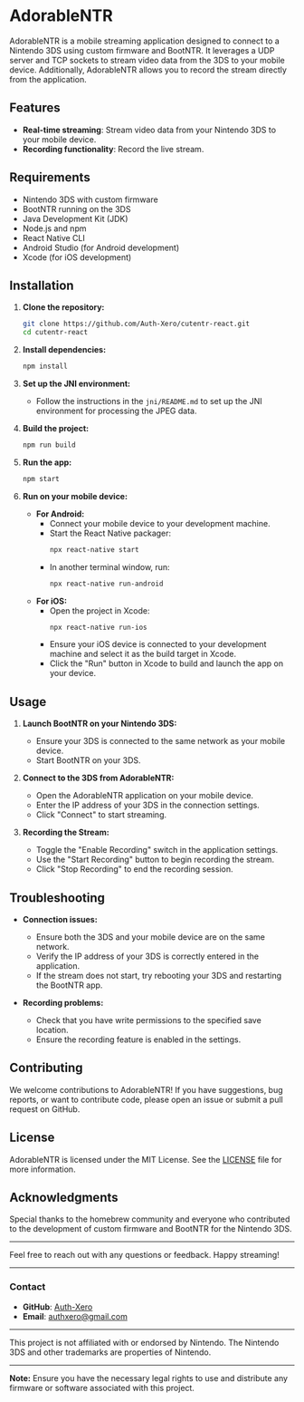 # AdorableNTR

AdorableNTR is a mobile streaming application designed to connect to a Nintendo 3DS using custom firmware and BootNTR. It leverages a UDP server and TCP sockets to stream video data from the 3DS to your mobile device. Additionally, AdorableNTR allows you to record the stream directly from the application.

## Features

- **Real-time streaming**: Stream video data from your Nintendo 3DS to your mobile device.
- **Recording functionality**: Record the live stream.

## Requirements

- Nintendo 3DS with custom firmware
- BootNTR running on the 3DS
- Java Development Kit (JDK)
- Node.js and npm
- React Native CLI
- Android Studio (for Android development)
- Xcode (for iOS development)

## Installation

1. **Clone the repository:**
    ```bash
    git clone https://github.com/Auth-Xero/cutentr-react.git
    cd cutentr-react
    ```

2. **Install dependencies:**
    ```bash
    npm install
    ```

3. **Set up the JNI environment:**
    - Follow the instructions in the `jni/README.md` to set up the JNI environment for processing the JPEG data.

4. **Build the project:**
    ```bash
    npm run build
    ```

5. **Run the app:**
    ```bash
    npm start
    ```

6. **Run on your mobile device:**
    - **For Android:**
        - Connect your mobile device to your development machine.
        - Start the React Native packager:
            ```bash
            npx react-native start
            ```
        - In another terminal window, run:
            ```bash
            npx react-native run-android
            ```
    - **For iOS:**
        - Open the project in Xcode:
            ```bash
            npx react-native run-ios
            ```
        - Ensure your iOS device is connected to your development machine and select it as the build target in Xcode.
        - Click the "Run" button in Xcode to build and launch the app on your device.

## Usage

1. **Launch BootNTR on your Nintendo 3DS:**
    - Ensure your 3DS is connected to the same network as your mobile device.
    - Start BootNTR on your 3DS.

2. **Connect to the 3DS from AdorableNTR:**
    - Open the AdorableNTR application on your mobile device.
    - Enter the IP address of your 3DS in the connection settings.
    - Click "Connect" to start streaming.

3. **Recording the Stream:**
    - Toggle the "Enable Recording" switch in the application settings.
    - Use the "Start Recording" button to begin recording the stream.
    - Click "Stop Recording" to end the recording session.

## Troubleshooting

- **Connection issues:**
    - Ensure both the 3DS and your mobile device are on the same network.
    - Verify the IP address of your 3DS is correctly entered in the application.
    - If the stream does not start, try rebooting your 3DS and restarting the BootNTR app.

- **Recording problems:**
    - Check that you have write permissions to the specified save location.
    - Ensure the recording feature is enabled in the settings.

## Contributing

We welcome contributions to AdorableNTR! If you have suggestions, bug reports, or want to contribute code, please open an issue or submit a pull request on GitHub.

## License

AdorableNTR is licensed under the MIT License. See the [LICENSE](LICENSE) file for more information.

## Acknowledgments

Special thanks to the homebrew community and everyone who contributed to the development of custom firmware and BootNTR for the Nintendo 3DS.

---

Feel free to reach out with any questions or feedback. Happy streaming!

---

### Contact

- **GitHub**: [Auth-Xero](https://github.com/Auth-Xero)
- **Email**: authxero@gmail.com

---

This project is not affiliated with or endorsed by Nintendo. The Nintendo 3DS and other trademarks are properties of Nintendo.

---

**Note:** Ensure you have the necessary legal rights to use and distribute any firmware or software associated with this project.
